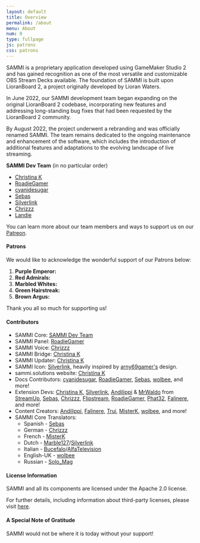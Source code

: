 ```yaml
---
layout: default
title: Overview
permalink: /about
menu: About
num: 0
type: fullpage
js: patrons
css: patrons
---
```


SAMMI is a proprietary application developed using GameMaker Studio 2 and has gained recognition as one of the most versatile and customizable OBS Stream Decks available. The foundation of SAMMI is built upon LioranBoard 2, a project originally developed by Lioran Waters.

In June 2022, our SAMMI development team began expanding on the original LioranBoard 2 codebase, incorporating new features and addressing long-standing bug fixes that had been requested by the LioranBoard 2 community.

By August 2022, the project underwent a rebranding and was officially renamed SAMMI. The team remains dedicated to the ongoing maintenance and enhancement of the software, which includes the introduction of additional features and adaptations to the evolving landscape of live streaming.

**SAMMI Dev Team** (in no particular order)

- [Christina K](https://twitter.com/christina_kral)
- [RoadieGamer](https://twitter.com/roadiegamer)
- [cyanidesugar](https://twitter.com/cyanidesugar_)
- [Sebas](https://twitter.com/SebasCoding) 
- [Silverlink](https://github.com/XSilverlink)
- [Chrizzz](https://twitter.com/chrizzz1508)
- [Landie](https://twitter.com/Landie__)

You can learn more about our team members and ways to support us on our [Patreon](https://www.patreon.com/sammidevs).

#### Patrons
<div id="patrons" markdown="1">
We would like to acknowledge the wonderful support of our Patrons below:

<ol id="patronList">
<li> 
<b>Purple Emperor: </b> <span id="purpleEmperor"></span>
</li>
<li> 
<b>Red Admirals: </b><span id="redAdmiral"></span>
</li>
<li> 
<b>Marbled Whites: </b><span id="marbledWhite"></span>
</li>
<li> 
<b>Green Hairstreak: </b><span id="greenHairstreak"></span>
</li>
<li> 
<b>Brown Argus: </b> <span id="brownArgus"></span>
</li>
</ol>



Thank you all so much for supporting us!
</div>

#### Contributors

- SAMMI Core: [SAMMI Dev Team](https://www.patreon.com/sammidevs)
- SAMMI Panel: [RoadieGamer](https://twitter.com/roadiegamer)
- SAMMI Voice: [Chrizzz](https://github.com/Chrizzz-1508)
- SAMMI Bridge: [Christina K](https://github.com/christinna9031)
- SAMMI Updater: [Christina K](https://github.com/christinna9031)
- SAMMI Icon: [Silverlink](https://github.com/XSilverlink), heavily inspired by [arny69gamer's](https://twitch.tv/retromilitia) design.
- sammi.solutions website: [Christina K](https://github.com/christinna9031)
- Docs Contributors: [cyanidesugar](https://twitter.com/cyanidesugar_), [RoadieGamer](https://twitter.com/roadiegamer), [Sebas](https://twitter.com/SebasCoding), [wolbee](https://twitter.com/justwolb), and more!
- Extension Devs: [Christina K](https://github.com/christinna9031), [Silverlink](https://github.com/XSilverlink), [Andilippi](https://www.youtube.com/c/Andilippi/videos) & [MrWaldo](https://github.com/WaldoAndFriends) from [StreamUp](https://streamup.tips/), [Sebas](https://github.com/SebasF1349), [Chrizzz](https://github.com/Chrizzz-1508), [Flipstream](https://flipstream.org/), [RoadieGamer](https://twitter.com/roadiegamer), [Phat32](https://twitter.com/ThePhat32), [Falinere](https://twitter.com/Falinere), and more!
- Content Creators: [Andilippi](https://www.youtube.com/@Andilippi), [Falinere](https://www.youtube.com/@Falinere), [Trui](https://www.youtube.com/@trui), [MisterK](https://www.youtube.com/@Kamelot781), [wolbee](https://www.youtube.com/@wolbee), and more!
- SAMMI Core Translators: 
    - Spanish - [Sebas](https://twitter.com/SebasCoding)
    - German - [Chrizzz](https://github.com/Chrizzz-1508)
    - French - [MisterK](https://www.youtube.com/@Kamelot781)
    - Dutch - [Marble127](https://www.youtube.com/c/marble127nl)/[Silverlink](https://github.com/XSilverlink)
    - Italian - [Bucefalo](https://www.twitch.tv/bucefalo_rome)/[AlfaTelevision](https://www.twitch.tv/alfatelevision)
    - English-UK - [wolbee](https://www.youtube.com/@wolbee)
    - Russian - [Solo_Mag](https://www.twitch.tv/solo_mag)

#### License Information

SAMMI and all its components are licensed under the Apache 2.0 license.

For further details, including information about third-party licenses, please visit [here](https://github.com/SAMMISolutions/SAMMI-Official/tree/main/Licenses).

#### A Special Note of Gratitude

SAMMI would not be where it is today without your support!
  
